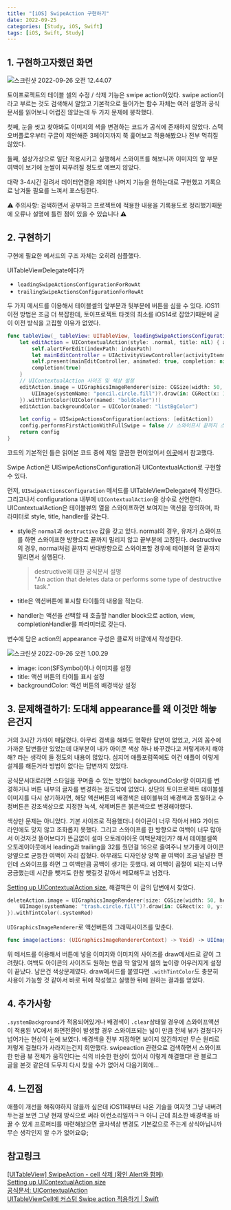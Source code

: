 ```yaml
---
title: "[iOS] SwipeAction 구현하기"
date: 2022-09-25
categories: [Study, iOS, Swift]
tags: [iOS, Swift, Study]
---
```


## 1. 구현하고자했던 화면

![스크린샷 2022-09-26 오전 12.44.07](https://user-images.githubusercontent.com/109815324/192590989-1fed504a-ec9a-43f3-90f2-e7565a36f2d0.png)

토이프로젝트의 테이블 셀의 수정 / 삭제 기능은 swipe action이었다. swipe action이라고 부르는 것도 검색해서 알았고 기본적으로 들어가는 함수 자체는 여러 설명과 공식문서를 읽어보니 어렵진 않았는데 두 가지 문제에 봉착했다.

첫째, 눈을 씻고 찾아봐도 이미지의 색을 변경하는 코드가 공식에 존재하지 않았다. 스택오버플로우부터 구글이 제안해준 3페이지까지 쭉 훑어보고 적용해봤으나 전부 먹히질 않았다.

둘째, 설상가상으로 일단 적용시키고 실행해서 스와이프를 해보니까 이미지의 앞 부분 여백이 보기에 눈쌀이 찌푸려질 정도로 예쁘지 않았다.

대략 3-4시간 걸려서 데이터연결을 제외한 나머지 기능을 원하는대로 구현했고 기록으로 남겨둘 필요를 느껴서 포스팅한다.

⚠️ 주의사항: 검색하면서 공부하고 프로젝트에 적용한 내용을 기록용도로 정리했기때문에 오류나 설명에 틀린 점이 있을 수 있습니다 ⚠️



## 2. 구현하기

구현에 필요한 메서드의 구조 자체는 오히려 심플했다.

UITableViewDelegate에다가

-   `leadingSwipeActionsConfigurationForRowAt`
-   `trailingSwipeActionsConfigurationForRowAt`

두 가지 메서드를 이용해서 테이블셀의 앞부분과 뒷부분에 버튼을 심을 수 있다. iOS11 이전 방법은 조금 더 복잡한데, 토이프로젝트 타겟의 최소를 iOS14로 잡았기때문에 굳이 이전 방식을 고집할 이유가 없었다.

```swift
func tableView(_ tableView: UITableView, leadingSwipeActionsConfigurationForRowAt indexPath: IndexPath) -> UISwipeActionsConfiguration? {
    let editAction = UIContextualAction(style: .normal, title: nil) { action, view, completion in
        self.alertForEdit(indexPath: indexPath)                                                 
        let mainEditController = UIActivityViewController(activityItems: [dateText], applicationActivities: nil)
        self.present(mainEditController, animated: true, completion: nil)
        completion(true)
    }
    // UIContextualAction 사이즈 및 색상 설정
    editAction.image = UIGraphicsImageRenderer(size: CGSize(width: 50, height: 50)).image(actions: { _ in
        UIImage(systemName: "pencil.circle.fill")?.draw(in: CGRect(x: 10, y: 0, width: 40, height: 40))
    }).withTintColor(UIColor(named: "boldColor")!)
    editAction.backgroundColor = UIColor(named: "listBgColor")
        
    let config = UISwipeActionsConfiguration(actions: [editAction])
    config.performsFirstActionWithFullSwipe = false // 스와이프시 끝까지 스와이프 불가능하게 설정
    return config
}
```

코드의 기본적인 틀은 읽어본 코드 중에 제일 깔끔한 편이었어서 [이곳](https://hasensprung.tistory.com/m/95)에서 참고했다.

Swipe Action은 UISwipeActionsConfiguration과 UIContextualAction로 구현할 수 있다.

먼저, `UISwipeActionsConfiguration` 메서드를 UITableViewDelegate에 작성한다. 그리고나서 configurationa 내부에 `UIContextualAction`을 상수로 선언한다. UIContextualAction은 테이블뷰의 열을 스와이프하면 보여지는 액션을 정의하며, 파라미터로 style, title, handler를 갖는다.

-   style은 `normal`과 `destructive` 값을 갖고 있다. normal의 경우, 유저가 스와이프를 하면 스와이프한 방향으로 끝까지 밀리지 않고 끝부분에 고정된다. destructive의 경우, normal처럼 끝까지 반대방향으로 스와이프할 경우에 테이블의 열 끝까지 밀리면서 실행된다.

    >   destructive에 대한 공식문서 설명  
    >   "An action that deletes data or performs some type of destructive task."

-   title은 액션버튼에 표시할 타이틀의 내용을 적는다.

-   handler는 액션을 선택할 때 호출할 handler block으로 action, view, completionHandler를 파라미터로 갖는다. 

변수에 담은 action의 appearance 구성은 클로저 바깥에서 작성한다.

![스크린샷 2022-09-26 오전 1.00.29](https://user-images.githubusercontent.com/109815324/192591002-0c13bc0e-cafa-4346-b1c5-995ce0659611.png)

-   image: icon(SFSymbol)이나 이미지를 설정
-   title: 액션 버튼의 타이틀 표시 설정
-   backgroundColor: 액션 버튼의 배경색상 설정



## 3. 문제해결하기: 도대체 appearance를 왜 이것만 해놓은건지

거의 3시간 가까이 매달렸다. 아무리 검색을 해봐도 명확한 답변이 없었고, 거의 꼼수에 가까운 답변들만 있었는데 대부분이 내가 아이콘 색상 하나 바꾸겠다고 저렇게까지 해야해? 라는 생각이 들 정도의 내용이 많았다. 심지어 애플포럼쪽에도 이건 애플이 이렇게 설계를 해둔거라 방법이 없다는 답변까지 있었다.

공식문서대로라면 스타일을 꾸며줄 수 있는 방법이 backgroundColor랑 이미지를 변경하거나 버튼 내부의 글자를 변경하는 정도밖에 없었다. 상단의 토이프로젝트 테이블셀 이미지를 다시 상기하자면, 해당 액션버튼의 배경색은 테이블뷰의 배경색과 동일하고 수정버튼은 강조색상으로 지정한 녹색, 삭제버튼은 붉은색으로 변경해야했다.

색상만 문제는 아니었다. 기본 사이즈로 적용했더니 아이콘이 너무 작아서 HIG 가이드라인에도 맞지 않고 조화롭지 못했다. 그리고 스와이프를 한 방향으로 여백이 너무 많아서 이것저것 뜯어보다가 뜬금없이 설마 오토레이아웃 여백문제인가? 해서 테이블셀쪽 오토레이아웃에서 leading과 trailing을 32를 줬던걸 16으로 줄여주니 보기좋게 아이콘 양옆으로 균등한 여백이 자리 잡혔다. 아무래도 디자인상 양쪽 끝 여백이 조금 널널한 편인데 스와이프를 하면 그 여백만큼 공백이 생기는 듯했다. 왜 여백이 곱절이 되는지 너무 궁금했는데 시간을 뺏겨도 한참 뺏길것 같아서 메모해두고 넘겼다.

[Setting up UIContextualAction size](https://stackoverflow.com/questions/48672723/setting-up-uicontextualaction-size), 해결책은 이 글의 답변에서 찾았다.

```swift
deleteAction.image = UIGraphicsImageRenderer(size: CGSize(width: 50, height: 50)).image(actions: { _ in
    UIImage(systemName: "trash.circle.fill")?.draw(in: CGRect(x: 0, y: 0, width: 40, height: 40))
}).withTintColor(.systemRed)
```

`UIGraphicsImageRenderer`로 액션버튼의 그래픽사이즈를 맞춘다.

```swift
func image(actions: (UIGraphicsImageRendererContext) -> Void) -> UIImage
```

위 메서드를 이용해서 버튼에 넣을 이미지와 이미지의 사이즈를 draw메서드로 같이 그려줬다. 여백도 아이콘의 사이즈도 원하는 만큼 딱 알맞게 셀의 높이랑 어우러지게 설정이 끝났다. 남은건 색상문제였다. draw메서드를 붙였다면 `.withTintColor`도 충분히 사용이 가능할 것 같아서 바로 뒤에 작성했고 실행한 뒤에 원하는 결과를 얻었다.



## 4. 추가사항

`.systemBackground`가 적용되어있거나 배경색이 `.clear`상태일 경우에 스와이프액션이 적용된 VC에서 화면전환이 발생할 경우 스와이프되는 넓이 만큼 전체 뷰가 걸쳤다가 넘어가는 현상이 눈에 보였다. 배경색을 전부 지정하면 보이지 않긴하지만 무슨 원리로 저렇게 걸쳤다가 사라지는건지 희안했다. swipeaction 관련으로 검색하면서 스와이프 한 만큼 뷰 전체가 움직인다는 식의 비슷한 현상이 있어서 이렇게 해결했다! 란 블로그 글을 본것 같은데 도무지 다시 찾을 수가 없어서 다음기회에...



## 4. 느낀점

애플이 개선을 해줘야하지 않을까 싶은데 iOS11때부터 나온 기술을 여지껏 그냥 내버려두는걸 보면 그냥 현재 방식으로 써라 이런소리일까ㅋㅋ 아니 근데 최소한 배경색을 바꿀 수 있게 프로퍼티를 마련해놨으면 글자색상 변경도 기본값으로 주는게 상식아닙니까 무슨 생각인지 알 수가 없어요😦;





## 참고링크

[[UITableView] SwipeAction - cell 삭제 (확인 Alert와 함께)](https://hasensprung.tistory.com/m/95)  
[Setting up UIContextualAction size](https://stackoverflow.com/questions/48672723/setting-up-uicontextualaction-size)  
[공식문서: UIContextualAction](https://developer.apple.com/documentation/uikit/uicontextualaction/)  
[UITableViewCell에 커스텀 Swipe action 적용하기 | Swift](https://velog.io/@dlskawns96/UITableViewCell%EC%97%90-%EC%BB%A4%EC%8A%A4%ED%85%80-Swipe-action-%EC%A0%81%EC%9A%A9%ED%95%98%EA%B8%B0-Swift)
